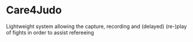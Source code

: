 # Care4Judo
Lightweight system allowing the capture, recording and (delayed) (re-)play of fights in order to assist refereeing
